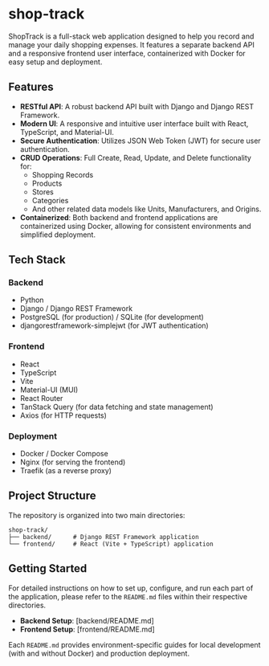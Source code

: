 # shop-track

ShopTrack is a full-stack web application designed to help you record and manage your daily shopping expenses. It features a separate backend API and a responsive frontend user interface, containerized with Docker for easy setup and deployment.

## Features

  * **RESTful API**: A robust backend API built with Django and Django REST Framework.
  * **Modern UI**: A responsive and intuitive user interface built with React, TypeScript, and Material-UI.
  * **Secure Authentication**: Utilizes JSON Web Token (JWT) for secure user authentication.
  * **CRUD Operations**: Full Create, Read, Update, and Delete functionality for:
      * Shopping Records
      * Products
      * Stores
      * Categories
      * And other related data models like Units, Manufacturers, and Origins.
  * **Containerized**: Both backend and frontend applications are containerized using Docker, allowing for consistent environments and simplified deployment.

## Tech Stack

### Backend

  * Python
  * Django / Django REST Framework
  * PostgreSQL (for production) / SQLite (for development)
  * djangorestframework-simplejwt (for JWT authentication)

### Frontend

  * React
  * TypeScript
  * Vite
  * Material-UI (MUI)
  * React Router
  * TanStack Query (for data fetching and state management)
  * Axios (for HTTP requests)

### Deployment

  * Docker / Docker Compose
  * Nginx (for serving the frontend)
  * Traefik (as a reverse proxy)

## Project Structure

The repository is organized into two main directories:

```
shop-track/
├── backend/      # Django REST Framework application
└── frontend/     # React (Vite + TypeScript) application
```

## Getting Started

For detailed instructions on how to set up, configure, and run each part of the application, please refer to the `README.md` files within their respective directories.

  * **Backend Setup**: [backend/README.md]
  * **Frontend Setup**: [frontend/README.md]

Each `README.md` provides environment-specific guides for local development (with and without Docker) and production deployment.

